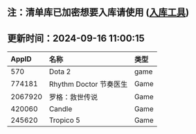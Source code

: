 ## 注：清单库已加密想要入库请使用 ([入库工具](https://github.com/BlankTMing/ManifestAutoUpdate/releases))

## 更新时间：2024-09-16 11:00:15
| AppID | 名称 | 类型  |
| :-------------------- | :----------------------------- | :----------- |
| 570 | Dota 2| game |
| 774181 | Rhythm Doctor 节奏医生| Game |
| 2067920 | 罗格：救世传说| Game |
| 420060 | Candle| Game |
| 245620 | Tropico 5| Game |
